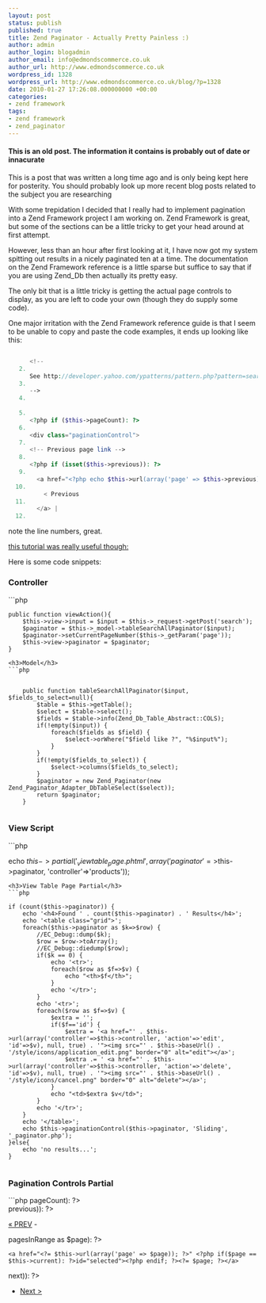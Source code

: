 ```yaml
---
layout: post
status: publish
published: true
title: Zend Paginator - Actually Pretty Painless :)
author: admin
author_login: blogadmin
author_email: info@edmondscommerce.co.uk
author_url: http://www.edmondscommerce.co.uk
wordpress_id: 1328
wordpress_url: http://www.edmondscommerce.co.uk/blog/?p=1328
date: 2010-01-27 17:26:08.000000000 +00:00
categories:
- zend framework
tags:
- zend framework
- zend_paginator
---
```

<div class="oldpost"><h4>This is an old post. The information it contains is probably out of date or innacurate</h4>
<p>
This is a post that was written a long time ago and is only being kept here for posterity.
You should probably look up more recent blog posts related to the subject you are researching
</p>
</div>
With some trepidation I decided that I really had to implement pagination into a Zend Framework project I am working on. Zend Framework is great, but some of the sections can be a little tricky to get your head around at first attempt.

However, less than an hour after first looking at it, I have now got my system spitting out results in a nicely paginated ten at a time. The documentation on the Zend Framework reference is a little sparse but suffice to say that if you are using Zend_Db then actually its pretty easy. 

The only bit that is a little tricky is getting the actual page controls to display, as you are left to code your own (though they do supply some code).

One major irritation with the Zend Framework reference guide is that I seem to be unable to copy and paste the code examples, it ends up looking like this:

```php

      <!--
   2.
      See http://developer.yahoo.com/ypatterns/pattern.php?pattern=searchpagination
   3.
      -->
   4.
       
   5.
      <?php if ($this->pageCount): ?>
   6.
      <div class="paginationControl">
   7.
      <!-- Previous page link -->
   8.
      <?php if (isset($this->previous)): ?>
   9.
        <a href="<?php echo $this->url(array('page' => $this->previous)); ?>">
  10.
          < Previous
  11.
        </a> |
  12.

```

note the line numbers, great.

<a href="http://teethgrinder.co.uk/perm.php?a=Zend-Framework-MySQL-DB-Pagination-Tutorial">this tutorial was really useful though:</a>

Here is some code snippets:

<h3>Controller</h3>
```php

    public function viewAction(){        
        $this->view->input = $input = $this->_request->getPost('search');
        $paginator = $this->_model->tableSearchAllPaginator($input);
        $paginator->setCurrentPageNumber($this->_getParam('page'));
        $this->view->paginator = $paginator;
    }


```
<h3>Model</h3>
```php


    public function tableSearchAllPaginator($input, $fields_to_select=null){
        $table = $this->getTable();
        $select = $table->select();
        $fields = $table->info(Zend_Db_Table_Abstract::COLS);
        if(!empty($input)) {
            foreach($fields as $field) {
                $select->orWhere("$field like ?", "%$input%");
            }
        }
        if(!empty($fields_to_select)) {
            $select->columns($fields_to_select);
        }
        $paginator = new Zend_Paginator(new Zend_Paginator_Adapter_DbTableSelect($select));
        return $paginator;
    }


```
<h3>View Script</h3>
```php

echo $this->partial('_viewtable_page.phtml', array('paginator'=>$this->paginator, 'controller'=>'products'));

```
<h3>View Table Page Partial</h3>
```php

if (count($this->paginator)) {
    echo '<h4>Found ' . count($this->paginator) . ' Results</h4>';
    echo '<table class="grid">';
    foreach($this->paginator as $k=>$row) {
        //EC_Debug::dump($k);
        $row = $row->toArray();
        //EC_Debug::diedump($row);
        if($k == 0) {
            echo '<tr>';
            foreach($row as $f=>$v) {
                echo "<th>$f</th>";
            }
            echo '</tr>';
        }
        echo '<tr>';
        foreach($row as $f=>$v) {
            $extra = '';
            if($f=='id') {
                $extra = '<a href="' . $this->url(array('controller'=>$this->controller, 'action'=>'edit', 'id'=>$v), null, true) . '"><img src="' . $this->baseUrl() . '/style/icons/application_edit.png" border="0" alt="edit"></a>';
                $extra .= ' <a href="' . $this->url(array('controller'=>$this->controller, 'action'=>'delete', 'id'=>$v), null, true) . '"><img src="' . $this->baseUrl() . '/style/icons/cancel.png" border="0" alt="delete"></a>';
            }
            echo "<td>$extra $v</td>";
        }
        echo '</tr>';
    }
    echo '</table>';
    echo $this->paginationControl($this->paginator, 'Sliding', '_paginator.php');
}else{
    echo 'no results...';
}


```
<h3>Pagination Controls Partial</h3>
```php

<?php if ($this->pageCount): ?>
<div class="pagination">

<?php if (isset($this->previous)): ?>
  <a href="<?= $this->url(array('page' => $this->previous)); ?>">« PREV</a> -
<?php endif; ?>

<?php
    /* Page links */

    foreach ($this->pagesInRange as $page): ?>
    <a href="<?= $this->url(array('page' => $page)); ?>" <?php if($page == $this->current): ?>id="selected"><?php endif; ?><?= $page; ?></a>
<?php endforeach; ?>

<?php if (isset($this->next)): ?>
 - <a href="<?= $this->url(array('page' => $this->next)); ?>">Next ></a>
<?php endif; ?>

</div>
<?php endif; ?>

```
